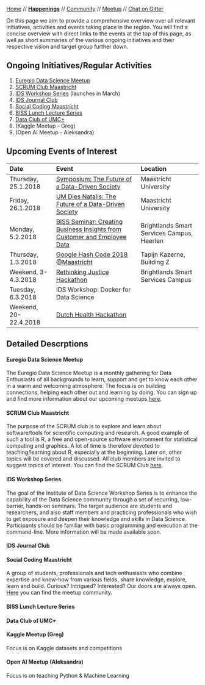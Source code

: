 [Home](README.md) // **[Happenings](happenings.md)** // [Community](community.md) // [Meetup](meetup.md) // [Chat on Gitter](https://gitter.im/eu-data-science/Lobby)


On this page we aim to provide a comprehensive overview over all relevant initiatives, activities and events taking place in the region. You will find a concise overview with direct links to the events at the top of this page, as well as short summaries of the various ongoing initiatives and their respective vision and target group further down.

## Ongoing Initiatives/Regular Activities
1. [Euregio Data Science Meetup](#euregio-data-science-meetup)
2. [SCRUM Club Maastricht](#scrum-club-maastricht)
3. [IDS Workshop Series](#ids-workshop-series) (launches in March)
4. [IDS Journal Club](#ids-journal-club)
5. [Social Coding Maastricht](#social-coding-maastricht)
6. [BISS Lunch Lecture Series](#biss-lunch-lecture-series)
7. [Data Club of UMC+](#data-club-of-umc)
8. (Kaggle Meetup - Greg)
9. (Open AI Meetup - Aleksandra)


## Upcoming Events of Interest

Date | Event | Location 
:--- | :---- | :-------
Thursday, 25.1.2018 | [Symposium: The Future of a Data-Driven Society](https://www.maastrichtuniversity.nl/events/symposium-future-data-driven-society) | Maastricht University
Friday, 26.1.2018 | [UM Dies Natalis: The Future of a Data-Driven Society](https://www.maastrichtuniversity.nl/events/dies-natalis-celebration) | Maastricht University
Monday, 5.2.2018 | [BISS Seminar: Creating Business Insights from Customer and Employee Data](https://www.brightlands.com/news-events/biss-seminar-creating-business-insights-customer-and-employee-data) | Brightlands Smart Services Campus, Heerlen
Thursday, 1.3.2018 | [Google Hash Code 2018 @Maastricht](https://docs.google.com/spreadsheets/d/1wTE-9QRsvVFLiPD7vkpfJru9Rj8FQp_AJT3sdgJw3O0/edit#gid=0) | Tapijn Kazerne, Building Z
Weekend, 3-4.3.2018 | [Rethinking Justice Hackathon](http://rethinkingjustice.eu) | Brightlands Smart Services Campus
Tuesday, 6.3.2018 | IDS Workshop: Docker for Data Science | 
Weekend, 20-22.4.2018 | [Dutch Health Hackathon](http://dutchhackinghealth.nl/en/home/)


## Detailed Descrptions

#### Euregio Data Science Meetup
The Euregio Data Science Meetup is a monthly gathering for Data Enthusiasts of all backgrounds to learn, support and get to know each other in a warm and welcoming atmosphere. The focus is on building connections, helping each other out and learning by doing. You can sign up and find more information about our upcoming meetups [here](https://www.meetup.com/euregio-data-science-meetup/).

#### SCRUM Club Maastricht
The purpose of the SCRUM club is to explore and learn about software/tools for scientific computing and research. A good example of such a tool is R, a free and open-source software environment for statistical computing and graphics. A lot of time is therefore devoted to teaching/learning about R, especially at the beginning. Later on, other topics will be covered and discussed. All club members are invited to suggest topics of interest. You can find the SCRUM Club [here](https://wviechtb.github.io/scrum-club/).

#### IDS Workshop Series
The goal of the Institute of Data Science Workshop Series is to enhance the capability of the Data Science community through a set of recurring, low-barrier, hands-on seminars. The target audience are students and researchers, and also staff members and practicing professionals who wish to get exposure and deepen their knowledge and skills in Data Science. Participants should be familiar with basic programming and execution at the command-line. More information will be made available soon.

#### IDS Journal Club


#### Social Coding Maastricht
A group of students, professionals and tech enthusiasts who combine expertise and know-how from various fields, share knowledge, explore, learn and build. Curious? Intrigued? Interested? Our doors are always open. [Here](https://www.meetup.com/if-coding-Maastricht/) you can find the meetup community.

#### BISS Lunch Lecture Series


#### Data Club of UMC+


#### Kaggle Meetup (Greg)
Focus is on Kaggle datasets and competitions

#### Open AI Meetup (Aleksandra)
Focus is on teaching Python & Machine Learning
